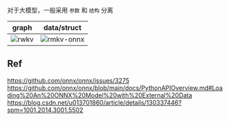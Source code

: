 
对于大模型，一般采用 `参数` 和 `结构` 分离  

|graph| data/struct|  
|---|---|  
| ![rwkv](https://github.com/lix19937/llm-deploy/assets/38753233/082bab2d-57f2-4453-8e8c-8f609e8e15c6) |![rmkv-onnx](https://github.com/lix19937/llm-deploy/assets/38753233/cba5eb42-c875-4ded-9eac-a1f185ffd603)|  

## Ref   
https://github.com/onnx/onnx/issues/3275   
https://github.com/onnx/onnx/blob/main/docs/PythonAPIOverview.md#Loading%20An%20ONNX%20Model%20with%20External%20Data    
https://blog.csdn.net/u013701860/article/details/130337446?spm=1001.2014.3001.5502  
